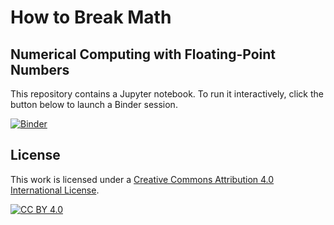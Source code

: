 # How to Break Math
## Numerical Computing with Floating-Point Numbers

This repository contains a Jupyter notebook. To run it interactively, click the button below to launch a Binder session.

[![Binder](https://mybinder.org/badge_logo.svg)](https://mybinder.org/v2/gh/milthorpe/numerics/master)


## License

This work is licensed under a [Creative Commons Attribution 4.0 International
License][cc-by].

[![CC BY 4.0][cc-by-image]][cc-by]

[cc-by]: http://creativecommons.org/licenses/by/4.0/
[cc-by-image]: https://i.creativecommons.org/l/by/4.0/88x31.png
[cc-by-shield]: https://img.shields.io/badge/License-CC%20BY%204.0-lightgrey.svg
